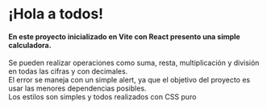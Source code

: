 # ¡Hola a todos!

#### En este proyecto inicializado en Vite con React presento una simple calculadora.
Se pueden realizar operaciones como suma, resta, multiplicación y división en todas las cifras y con decimales.  
El error se maneja con un simple alert, ya que el objetivo del proyecto es usar las menores dependencias posibles.  
Los estilos son simples y todos realizados con CSS puro
